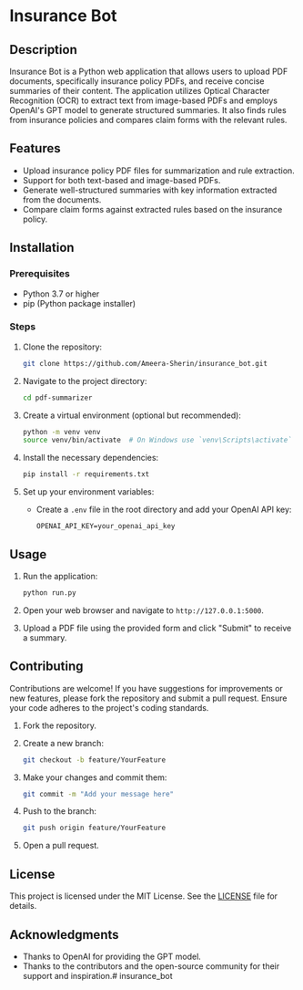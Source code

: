 # Insurance Bot

## Description
Insurance Bot is a Python web application that allows users to upload PDF documents, specifically insurance policy PDFs, and receive concise summaries of their content. The application utilizes Optical Character Recognition (OCR) to extract text from image-based PDFs and employs OpenAI's GPT model to generate structured summaries. It also finds rules from insurance policies and compares claim forms with the relevant rules.

## Features
- Upload insurance policy PDF files for summarization and rule extraction.
- Support for both text-based and image-based PDFs.
- Generate well-structured summaries with key information extracted from the documents.
- Compare claim forms against extracted rules based on the insurance policy.


## Installation

### Prerequisites
- Python 3.7 or higher
- pip (Python package installer)

### Steps
1. Clone the repository:
   ```bash
   git clone https://github.com/Ameera-Sherin/insurance_bot.git
   ```

2. Navigate to the project directory:
   ```bash
   cd pdf-summarizer
   ```

3. Create a virtual environment (optional but recommended):
   ```bash
   python -m venv venv
   source venv/bin/activate  # On Windows use `venv\Scripts\activate`
   ```

4. Install the necessary dependencies:
   ```bash
   pip install -r requirements.txt
   ```

5. Set up your environment variables:
   - Create a `.env` file in the root directory and add your OpenAI API key:
     ```
     OPENAI_API_KEY=your_openai_api_key
     ```

## Usage
1. Run the application:
   ```bash
   python run.py
   ```

2. Open your web browser and navigate to `http://127.0.0.1:5000`.

3. Upload a PDF file using the provided form and click "Submit" to receive a summary.

## Contributing
Contributions are welcome! If you have suggestions for improvements or new features, please fork the repository and submit a pull request. Ensure your code adheres to the project's coding standards.

1. Fork the repository.
2. Create a new branch:
   ```bash
   git checkout -b feature/YourFeature
   ```

3. Make your changes and commit them:
   ```bash
   git commit -m "Add your message here"
   ```

4. Push to the branch:
   ```bash
   git push origin feature/YourFeature
   ```

5. Open a pull request.

## License
This project is licensed under the MIT License. See the [LICENSE](LICENSE) file for details.

## Acknowledgments
- Thanks to OpenAI for providing the GPT model.
- Thanks to the contributors and the open-source community for their support and inspiration.# insurance_bot
